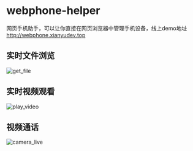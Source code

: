 # webphone-helper
网页手机助手，可以让你直接在网页浏览器中管理手机设备，线上demo地址 <a href="http://webphone.xianyudev.top" target="_blank">http://webphone.xianyudev.top</a>

## 实时文件浏览
![get_file](https://github.com/qinshuze/webphone-helper/assets/22045080/008e32c1-76e7-4bd3-9697-47ab22f42e09)
## 实时视频观看
![play_video](https://github.com/qinshuze/webphone-helper/assets/22045080/460dea79-eff1-457c-b47e-2651ff103882)

## 视频通话
![camera_live](https://github.com/qinshuze/webphone-helper/assets/22045080/d1b19c25-fccd-4b54-930f-2e8d52fc2016)
